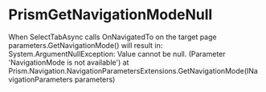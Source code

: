 # PrismGetNavigationModeNull

When SelectTabAsync calls OnNavigatedTo on the target page parameters.GetNavigationMode() will result in:
System.ArgumentNullException: Value cannot be null. (Parameter 'NavigationMode is not available') at Prism.Navigation.NavigationParametersExtensions.GetNavigationMode(INavigationParameters parameters)
